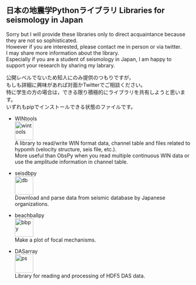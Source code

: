<!--
**is-enaga/is-enaga** is a ✨ _special_ ✨ repository because its `README.md` (this file) appears on your GitHub profile.

Here are some ideas to get you started:

- 🔭 I’m currently working on ...
- 🌱 I’m currently learning ...
- 👯 I’m looking to collaborate on ...
- 🤔 I’m looking for help with ...
- 💬 Ask me about ...
- 📫 How to reach me: ...
- 😄 Pronouns: ...
- ⚡ Fun fact: ...
-->

## 日本の地震学Pythonライブラリ Libraries for seismology in Japan
Sorry but I will provide these libraries only to direct acquaintance because they are not so sophisticated.  
However if you are interested, please contact me in person or via twitter.  
I may share more information about the library.  
Especially if you are a student of seismology in Japan, I am happy to support your research by sharing my labrary.

公開レベルでないため知人にのみ提供のつもりですが，  
もしも詳細に興味があれば対面かTwitterでご相談ください。  
特に学生の方の場合は，できる限り積極的にライブラリを共有しようと思います。  
いずれもpipでインストールできる状態のファイルです。  

- WINtools  
  <img width="50" alt="wintools" src="https://github.com/user-attachments/assets/0fbb789a-ff8b-4fe9-97ab-676dac093ede">  
  A library to read/write WIN format data, channel table and files related to hypomh (velocity structure, seis file, etc.).  
	More useful than ObsPy when you read multiple continuous WIN data or use the amplitude information in channel table.
  
- seisdbpy  
  <img width="50" alt="db" src="https://github.com/user-attachments/assets/0195d541-a660-4c63-b6ff-6a341d32cb47">  
  Download and parse data from seismic database by Japanese organizations.

- beachballpy  
  <img width="50" alt="bbpy" src="https://github.com/user-attachments/assets/309e7e9c-384a-4d50-ae33-adca578e4128">  
  Make a plot of focal mechanisms.
  
- DASarray  
  <img width="50" alt="ps" src="https://github.com/user-attachments/assets/e8d3732c-5aeb-4cf8-ace7-fbfbe14fac45">  
  Library for reading and processing of HDF5 DAS data.
